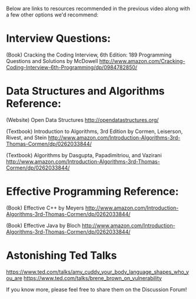 Below are links to resources recommended in the previous video along with a few other options we'd recommend:

# Interview Questions:

(Book) Cracking the Coding Interview, 6th Edition: 189 Programming Questions and Solutions by McDowell
http://www.amazon.com/Cracking-Coding-Interview-6th-Programming/dp/0984782850/

# Data Structures and Algorithms Reference:

(Website) Open Data Structures
http://opendatastructures.org/

(Textbook) Introduction to Algorithms, 3rd Edition by Cormen, Leiserson, Rivest, and Stein
http://www.amazon.com/Introduction-Algorithms-3rd-Thomas-Cormen/dp/0262033844/

(Textbook) Algorithms by Dasgupta, Papadimitriou, and Vazirani
http://www.amazon.com/Introduction-Algorithms-3rd-Thomas-Cormen/dp/0262033844/

# Effective Programming Reference:

(Book) Effective C++ by Meyers
http://www.amazon.com/Introduction-Algorithms-3rd-Thomas-Cormen/dp/0262033844/

(Book) Effective Java by Bloch
http://www.amazon.com/Introduction-Algorithms-3rd-Thomas-Cormen/dp/0262033844/

# Astonishing Ted Talks
https://www.ted.com/talks/amy_cuddy_your_body_language_shapes_who_you_are
https://www.ted.com/talks/brene_brown_on_vulnerability

If you know more, please feel free to share them on the Discussion Forum!
